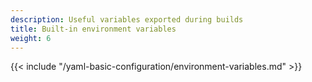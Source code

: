 ```yaml
---
description: Useful variables exported during builds
title: Built-in environment variables
weight: 6
---
```


{{< include "/yaml-basic-configuration/environment-variables.md" >}}